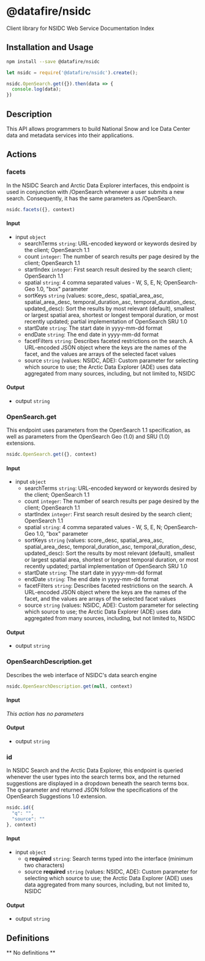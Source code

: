 # @datafire/nsidc

Client library for NSIDC Web Service Documentation Index

## Installation and Usage
```bash
npm install --save @datafire/nsidc
```
```js
let nsidc = require('@datafire/nsidc').create();

nsidc.OpenSearch.get({}).then(data => {
  console.log(data);
})
```

## Description

This API allows programmers to build National Snow and Ice Data Center data and metadata services into their applications.

## Actions

### facets
In the NSIDC Search and Arctic Data Explorer interfaces, this endpoint is used in conjunction with /OpenSearch whenever a user submits a new search. Consequently, it has the same parameters as /OpenSearch.


```js
nsidc.facets({}, context)
```

#### Input
* input `object`
  * searchTerms `string`: URL-encoded keyword or keywords desired by the client; OpenSearch 1.1
  * count `integer`: The number of search results per page desired by the client; OpenSearch 1.1
  * startIndex `integer`: First search result desired by the search client; OpenSearch 1.1
  * spatial `string`: 4 comma separated values - W, S, E, N; OpenSearch-Geo 1.0, "box" parameter
  * sortKeys `string` (values: score,,desc, spatial_area,,asc, spatial_area,,desc, temporal_duration,,asc, temporal_duration,,desc, updated,,desc): Sort the results by most relevant (default), smallest or largest spatial area, shortest or longest temporal duration, or most recently updated; partial implementation of OpenSearch SRU 1.0
  * startDate `string`: The start date in yyyy-mm-dd format
  * endDate `string`: The end date in yyyy-mm-dd format
  * facetFilters `string`: Describes faceted restrictions on the search. A URL-encoded JSON object where the keys are the names of the facet, and the values are arrays of the selected facet values
  * source `string` (values: NSIDC, ADE): Custom parameter for selecting which source to use; the Arctic Data Explorer (ADE) uses data aggregated from many sources, including, but not limited to, NSIDC

#### Output
* output `string`

### OpenSearch.get
This endpoint uses parameters from the OpenSearch 1.1 specification, as well as parameters from the OpenSearch Geo (1.0) and SRU (1.0) extensions.


```js
nsidc.OpenSearch.get({}, context)
```

#### Input
* input `object`
  * searchTerms `string`: URL-encoded keyword or keywords desired by the client; OpenSearch 1.1
  * count `integer`: The number of search results per page desired by the client; OpenSearch 1.1
  * startIndex `integer`: First search result desired by the search client; OpenSearch 1.1
  * spatial `string`: 4 comma separated values - W, S, E, N; OpenSearch-Geo 1.0, "box" parameter
  * sortKeys `string` (values: score,,desc, spatial_area,,asc, spatial_area,,desc, temporal_duration,,asc, temporal_duration,,desc, updated,,desc): Sort the results by most relevant (default), smallest or largest spatial area, shortest or longest temporal duration, or most recently updated; partial implementation of OpenSearch SRU 1.0
  * startDate `string`: The start date in yyyy-mm-dd format
  * endDate `string`: The end date in yyyy-mm-dd format
  * facetFilters `string`: Describes faceted restrictions on the search. A URL-encoded JSON object where the keys are the names of the facet, and the values are arrays of the selected facet values
  * source `string` (values: NSIDC, ADE): Custom parameter for selecting which source to use; the Arctic Data Explorer (ADE) uses data aggregated from many sources, including, but not limited to, NSIDC

#### Output
* output `string`

### OpenSearchDescription.get
Describes the web interface of NSIDC's data search engine


```js
nsidc.OpenSearchDescription.get(null, context)
```

#### Input
*This action has no parameters*

#### Output
* output `string`

### id
In NSIDC Search and the Arctic Data Explorer, this endpoint is queried whenever the user types into the search terms box, and the returned suggestions are displayed in a dropdown beneath the search terms box. The q parameter and returned JSON follow the specifications of the OpenSearch Suggestions 1.0 extension.


```js
nsidc.id({
  "q": "",
  "source": ""
}, context)
```

#### Input
* input `object`
  * q **required** `string`: Search terms typed into the interface (minimum two characters)
  * source **required** `string` (values: NSIDC, ADE): Custom parameter for selecting which source to use; the Arctic Data Explorer (ADE) uses data aggregated from many sources, including, but not limited to, NSIDC

#### Output
* output `string`



## Definitions

** No definitions **
